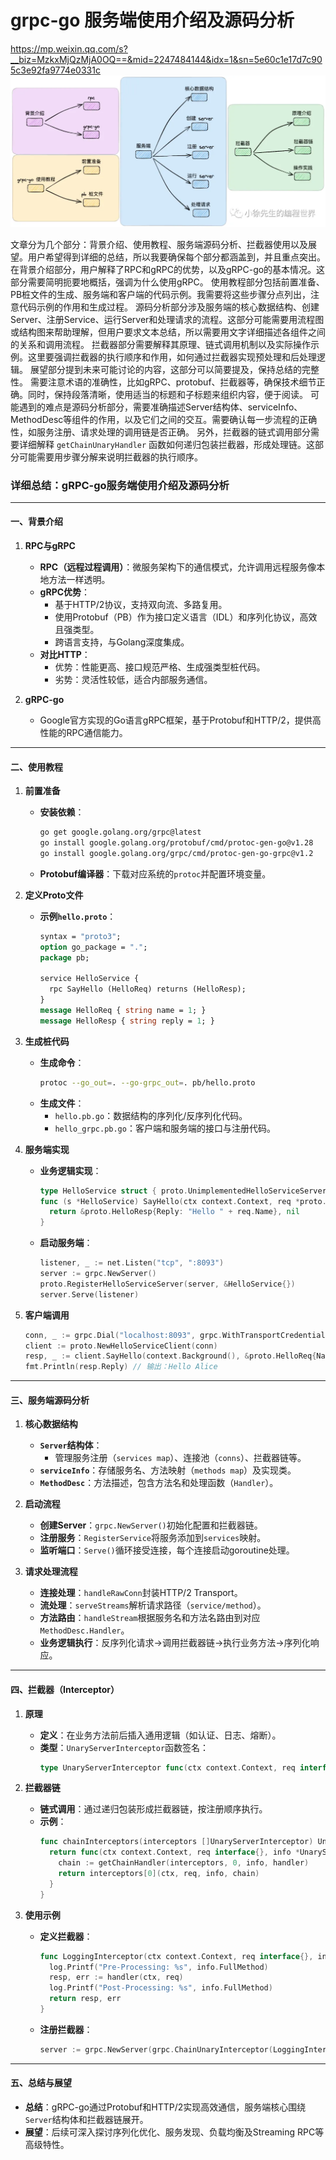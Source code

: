 # grpc-go 服务端使用介绍及源码分析

https://mp.weixin.qq.com/s?__biz=MzkxMjQzMjA0OQ==&mid=2247484144&idx=1&sn=5e60c1e17d7c905c3e92fa9774e0331c
![alt text](image.png)

文章分为几个部分：背景介绍、使用教程、服务端源码分析、拦截器使用以及展望。用户希望得到详细的总结，所以我要确保每个部分都涵盖到，并且重点突出。
在背景介绍部分，用户解释了RPC和gRPC的优势，以及gRPC-go的基本情况。这部分需要简明扼要地概括，强调为什么使用gRPC。
使用教程部分包括前置准备、PB桩文件的生成、服务端和客户端的代码示例。我需要将这些步骤分点列出，注意代码示例的作用和生成过程。
源码分析部分涉及服务端的核心数据结构、创建Server、注册Service、运行Server和处理请求的流程。这部分可能需要用流程图或结构图来帮助理解，但用户要求文本总结，所以需要用文字详细描述各组件之间的关系和调用流程。
拦截器部分需要解释其原理、链式调用机制以及实际操作示例。这里要强调拦截器的执行顺序和作用，如何通过拦截器实现预处理和后处理逻辑。
展望部分提到未来可能讨论的内容，这部分可以简要提及，保持总结的完整性。
需要注意术语的准确性，比如gRPC、protobuf、拦截器等，确保技术细节正确。同时，保持段落清晰，使用适当的标题和子标题来组织内容，便于阅读。
可能遇到的难点是源码分析部分，需要准确描述Server结构体、serviceInfo、MethodDesc等组件的作用，以及它们之间的交互。需要确认每一步流程的正确性，如服务注册、请求处理的调用链是否正确。
另外，拦截器的链式调用部分需要详细解释 `getChainUnaryHandler` 函数如何递归包装拦截器，形成处理链。这部分可能需要用步骤分解来说明拦截器的执行顺序。

### 详细总结：gRPC-go服务端使用介绍及源码分析

---

#### **一、背景介绍**

1. **RPC与gRPC**

   - **RPC（远程过程调用）**：微服务架构下的通信模式，允许调用远程服务像本地方法一样透明。
   - **gRPC优势**：
     - 基于HTTP/2协议，支持双向流、多路复用。
     - 使用Protobuf（PB）作为接口定义语言（IDL）和序列化协议，高效且强类型。
     - 跨语言支持，与Golang深度集成。
   - **对比HTTP**：
     - 优势：性能更高、接口规范严格、生成强类型桩代码。
     - 劣势：灵活性较低，适合内部服务通信。

2. **gRPC-go**
   - Google官方实现的Go语言gRPC框架，基于Protobuf和HTTP/2，提供高性能的RPC通信能力。

---

#### **二、使用教程**

1. **前置准备**

   - **安装依赖**：
     ```bash
     go get google.golang.org/grpc@latest
     go install google.golang.org/protobuf/cmd/protoc-gen-go@v1.28
     go install google.golang.org/grpc/cmd/protoc-gen-go-grpc@v1.2
     ```
   - **Protobuf编译器**：下载对应系统的`protoc`并配置环境变量。

2. **定义Proto文件**

   - **示例`hello.proto`**：

     ```protobuf
     syntax = "proto3";
     option go_package = ".";
     package pb;

     service HelloService {
       rpc SayHello (HelloReq) returns (HelloResp);
     }
     message HelloReq { string name = 1; }
     message HelloResp { string reply = 1; }
     ```

3. **生成桩代码**

   - **生成命令**：
     ```bash
     protoc --go_out=. --go-grpc_out=. pb/hello.proto
     ```
   - **生成文件**：
     - `hello.pb.go`：数据结构的序列化/反序列化代码。
     - `hello_grpc.pb.go`：客户端和服务端的接口与注册代码。

4. **服务端实现**

   - **业务逻辑实现**：
     ```go
     type HelloService struct { proto.UnimplementedHelloServiceServer }
     func (s *HelloService) SayHello(ctx context.Context, req *proto.HelloReq) (*proto.HelloResp, error) {
       return &proto.HelloResp{Reply: "Hello " + req.Name}, nil
     }
     ```
   - **启动服务端**：
     ```go
     listener, _ := net.Listen("tcp", ":8093")
     server := grpc.NewServer()
     proto.RegisterHelloServiceServer(server, &HelloService{})
     server.Serve(listener)
     ```

5. **客户端调用**
   ```go
   conn, _ := grpc.Dial("localhost:8093", grpc.WithTransportCredentials(insecure.NewCredentials()))
   client := proto.NewHelloServiceClient(conn)
   resp, _ := client.SayHello(context.Background(), &proto.HelloReq{Name: "Alice"})
   fmt.Println(resp.Reply) // 输出：Hello Alice
   ```

---

#### **三、服务端源码分析**

1. **核心数据结构**

   - **`Server`结构体**：
     - 管理服务注册（`services map`）、连接池（`conns`）、拦截器链等。
   - **`serviceInfo`**：存储服务名、方法映射（`methods map`）及实现类。
   - **`MethodDesc`**：方法描述，包含方法名和处理函数（`Handler`）。

2. **启动流程**

   - **创建Server**：`grpc.NewServer()`初始化配置和拦截器链。
   - **注册服务**：`RegisterService`将服务添加到`services`映射。
   - **监听端口**：`Serve()`循环接受连接，每个连接启动goroutine处理。

3. **请求处理流程**
   - **连接处理**：`handleRawConn`封装HTTP/2 Transport。
   - **流处理**：`serveStreams`解析请求路径（`service/method`）。
   - **方法路由**：`handleStream`根据服务名和方法名路由到对应`MethodDesc.Handler`。
   - **业务逻辑执行**：反序列化请求→调用拦截器链→执行业务方法→序列化响应。

---

#### **四、拦截器（Interceptor）**

1. **原理**

   - **定义**：在业务方法前后插入通用逻辑（如认证、日志、熔断）。
   - **类型**：`UnaryServerInterceptor`函数签名：
     ```go
     type UnaryServerInterceptor func(ctx context.Context, req interface{}, info *UnaryServerInfo, handler UnaryHandler) (resp interface{}, err error)
     ```

2. **拦截器链**

   - **链式调用**：通过递归包装形成拦截器链，按注册顺序执行。
   - **示例**：
     ```go
     func chainInterceptors(interceptors []UnaryServerInterceptor) UnaryServerInterceptor {
       return func(ctx context.Context, req interface{}, info *UnaryServerInfo, handler UnaryHandler) (interface{}, error) {
         chain := getChainHandler(interceptors, 0, info, handler)
         return interceptors[0](ctx, req, info, chain)
       }
     }
     ```

3. **使用示例**
   - **定义拦截器**：
     ```go
     func LoggingInterceptor(ctx context.Context, req interface{}, info *grpc.UnaryServerInfo, handler grpc.UnaryHandler) (interface{}, error) {
       log.Printf("Pre-Processing: %s", info.FullMethod)
       resp, err := handler(ctx, req)
       log.Printf("Post-Processing: %s", info.FullMethod)
       return resp, err
     }
     ```
   - **注册拦截器**：
     ```go
     server := grpc.NewServer(grpc.ChainUnaryInterceptor(LoggingInterceptor, AuthInterceptor))
     ```

---

#### **五、总结与展望**

- **总结**：gRPC-go通过Protobuf和HTTP/2实现高效通信，服务端核心围绕`Server`结构体和拦截器链展开。
- **展望**：后续可深入探讨序列化优化、服务发现、负载均衡及Streaming RPC等高级特性。
